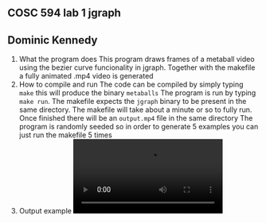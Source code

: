## COSC 594 lab 1 jgraph
## Dominic Kennedy

1. What the program does
    This program draws frames of a metaball video using the bezier curve funcionality in jgraph.
    Together with the makefile a fully animated .mp4 video is generated
2. How to compile and run
    The code can be compiled by simply typing `make` this will produce the binary `metaballs`
    The program is run by typing `make run`.
    The makefile expects the `jgraph` binary to be present in the same directory.
    The makefile will take about a minute or so to fully run.
    Once finished there will be an `output.mp4` file in the same directory
    The program is randomly seeded so in order to generate 5 examples you can just run the makefile 5 times
3. Output example
   <video src='./example.mp4'> 
